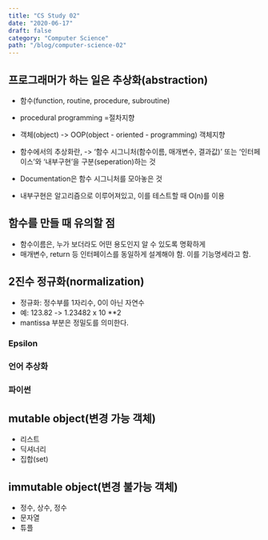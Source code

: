 ```yaml
---
title: "CS Study 02"
date: "2020-06-17"
draft: false
category: "Computer Science"
path: "/blog/computer-science-02"
---
```


## 프로그래머가 하는 일은 추상화(abstraction)
- 함수(function, routine, procedure, subroutine)
- procedural programming =절차지향
- 객체(object)
-> OOP(object - oriented - programming) 객체지향

- 함수에서의 추상화란,
-> ‘함수 시그니처(함수이름, 매개변수, 결과값)’ 또는 ‘인터페이스’와 ‘내부구현’을 구분(seperation)하는 것

- Documentation은 함수 시그니처를 모아놓은 것
- 내부구현은 알고리즘으로 이루어져있고, 이를 테스트할 때  O(n)를 이용

## 함수를 만들 때 유의할 점
- 함수이름은, 누가 보더라도 어떤 용도인지 알 수 있도록 명확하게
- 매개변수, return 등 인터페이스를 동일하게 설계해야 함. 이를 기능명세라고 함.

## 2진수 정규화(normalization)
- 정규화: 정수부를 1자리수, 0이 아닌 자연수
- 예: 123.82 -> 1.23482 x 10 **2
- mantissa 부분은 정밀도를 의미한다.

### Epsilon

### 언어 추상화

### 파이썬

## mutable object(변경 가능 객체)
- 리스트
- 딕셔너리
- 집합(set)

## immutable object(변경 불가능 객체)
- 정수, 상수, 정수 
- 문자열
- 튜플